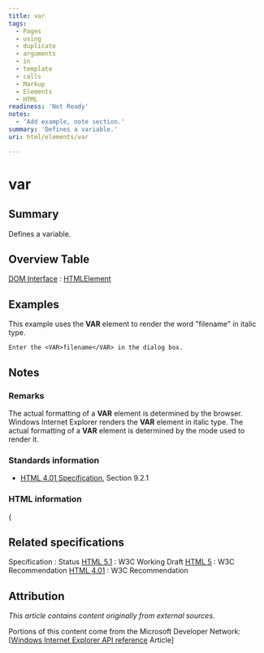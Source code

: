 ```yaml
---
title: var
tags:
  - Pages
  - using
  - duplicate
  - arguments
  - in
  - template
  - calls
  - Markup
  - Elements
  - HTML
readiness: 'Not Ready'
notes:
  - 'Add example, note section.'
summary: 'Defines a variable.'
uri: html/elements/var

---
```

# var

## Summary

Defines a variable.

## Overview Table

[DOM Interface](/dom/interface)
:   [HTMLElement](/dom/HTMLElement)

## Examples

This example uses the **VAR** element to render the word "filename" in italic type.

    Enter the <VAR>filename</VAR> in the dialog box.

## Notes

### Remarks

The actual formatting of a **VAR** element is determined by the browser. Windows Internet Explorer renders the **VAR** element in italic type. The actual formatting of a **VAR** element is determined by the mode used to render it.

### Standards information

-   [HTML 4.01 Specification](http://go.microsoft.com/fwlink/p/?linkid=25320), Section 9.2.1

### HTML information

{

## Related specifications

Specification
:   Status
[HTML 5.1](http://www.w3.org/TR/html51/text-level-semantics.html#the-var-element)
:   W3C Working Draft
[HTML 5](http://www.w3.org/TR/html5/text-level-semantics.html#the-var-element)
:   W3C Recommendation
[HTML 4.01](http://www.w3.org/TR/html401/struct/text.html#edef-VAR)
:   W3C Recommendation

## Attribution

*This article contains content originally from external sources.*

Portions of this content come from the Microsoft Developer Network: [[Windows Internet Explorer API reference](http://msdn.microsoft.com/en-us/library/ie/hh828809%28v=vs.85%29.aspx) Article]

